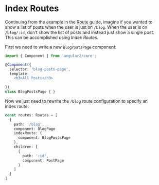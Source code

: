 # Index Routes

Continuing from the example in the [Route]('./route.md') guide, imagine if you wanted to show a list of posts when the user is just on `/blog`. When the user is on `/blog/:id`, don't show the list of posts and instead just show a single post. This can be accomplished using _Index Routes_.

First we need to write a new `BlogPostsPage` component:

```ts
import { Component } from 'angular2/core';

@Component({
  selector: 'blog-posts-page',
  template: `
    <h3>All Posts</h3>
  `
})
class BlogPostsPage { }
```

Now we just need to rewrite the `/blog` route configuration to specify an index route:

```ts
const routes: Routes = [
  {
    path: '/blog',
    component: BlogPage
    indexRoute: {
      component: BlogPostsPage
    },
    children: [
      {
        path: ':id',
        component: PostPage
      }
    ]
  }
]
```
